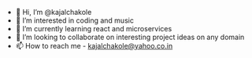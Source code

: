- 👋 Hi, I’m @kajalchakole
- 👀 I’m interested in coding and music
- 🌱 I’m currently learning react and microservices
- 💞️ I’m looking to collaborate on interesting project ideas on any domain
- 📫 How to reach me - kajalchakole@yahoo.co.in

<!---
kajalchakole/kajalchakole is a ✨ special ✨ repository because its `README.md` (this file) appears on your GitHub profile.
You can click the Preview link to take a look at your changes.
--->
